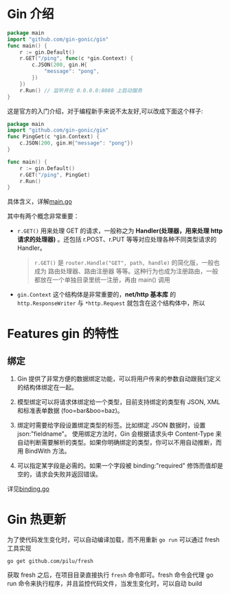 # Gin 介绍

```go
package main
import "github.com/gin-gonic/gin"
func main() {
	r := gin.Default()
	r.GET("/ping", func(c *gin.Context) {
		c.JSON(200, gin.H{
			"message": "pong",
		})
	})
	r.Run() // 监听并在 0.0.0.0:8080 上启动服务
}
```

这是官方的入门介绍，对于编程新手来说不太友好,可以改成下面这个样子:

```go
package main
import "github.com/gin-gonic/gin"
func PingGet(c *gin.Context) {
	c.JSON(200, gin.H{"message": "pong"})
}

func main() {
	r := gin.Default()
	r.GET("/ping", PingGet)
	r.Run()
}
```

具体含义，详解[main.go](main.go)

其中有两个概念非常重要：

- `r.GET()` 用来处理 GET 的请求，一般称之为 **Handler(处理器，用来处理 http 请求的处理器)** 。还包括 r.POST、r.PUT 等等对应处理各种不同类型请求的 Handler。
  > `r.GET()` 是 `router.Handle("GET", path, handle)` 的简化版，一般也成为 路由处理器、路由注册器 等等。这种行为也成为注册路由，一般都放在一个单独目录里统一注册，再由 main() 调用
- `gin.Context` 这个结构体是非常重要的，**net/http 基本库** 的 `http.ResponseWriter` 与 `*http.Request` 就包含在这个结构体中，所以

# Features gin 的特性

## 绑定

1. Gin 提供了非常方便的数据绑定功能，可以将用户传来的参数自动跟我们定义的结构体绑定在一起。

1. 模型绑定可以将请求体绑定给一个类型，目前支持绑定的类型有 JSON, XML 和标准表单数据 (foo=bar&boo=baz)。

1. 绑定时需要给字段设置绑定类型的标签。比如绑定 JSON 数据时，设置 json:"fieldname"。 使用绑定方法时，Gin 会根据请求头中 Content-Type 来自动判断需要解析的类型。如果你明确绑定的类型，你可以不用自动推断，而用 BindWith 方法。

1. 可以指定某字段是必需的。如果一个字段被 binding:"required" 修饰而值却是空的，请求会失败并返回错误。

详见[binding.go](./features/binding.go)

# Gin 热更新

为了使代码发生变化时，可以自动编译加载，而不用重新 `go run` 可以通过 fresh 工具实现

`go get github.com/pilu/fresh`

获取 fresh 之后，在项目目录直接执行 `fresh` 命令即可。fresh 命令会代理 go run 命令来执行程序，并且监控代码文件，当发生变化时，可以自动 build
